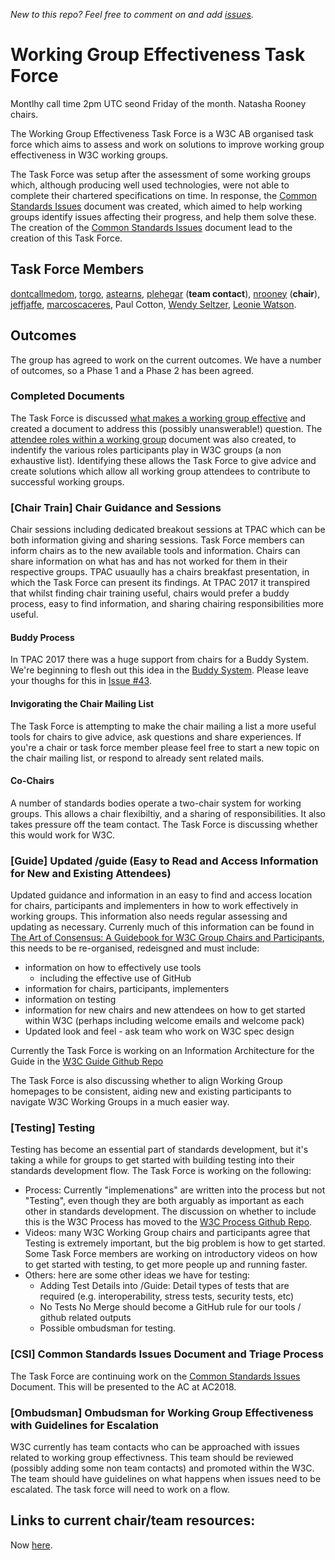 _New to this repo? Feel free to comment on and add [issues](https://github.com/w3c/wg-effectiveness/issues)._

# Working Group Effectiveness Task Force
Montlhy call time 2pm UTC seond Friday of the month. Natasha Rooney chairs.

The Working Group Effectiveness Task Force is a W3C AB organised task force which aims to assess and work on solutions to improve working group effectiveness in W3C working groups. 

The Task Force was setup after the assessment of some working groups which, although producing well used technologies, were not able to complete their chartered specifications on time. In response, the [Common Standards Issues](CSI.md) document was created, which aimed to help working groups identify issues affecting their progress, and help them solve these. The creation of the [Common Standards Issues](CSI.md) document lead to the creation of this Task Force. 

## Task Force Members
[dontcallmedom](https://github.com/dontcallmedom), [torgo](https://github.com/torgo), [astearns](https://github.com/astearns), [plehegar](https://github.com/plehegar) (**team contact**), [nrooney](https://github.com/nrooney) (**chair**), [jeffjaffe](https://github.com/jeffjaffe), [marcoscaceres](https://github.com/marcoscaceres), Paul Cotton, [Wendy Seltzer](https://github.com/wseltzer), [Leonie Watson](https://github.com/LJWatson).

## Outcomes
The group has agreed to work on the current outcomes. We have a number of outcomes, so a Phase 1 and a Phase 2 has been agreed.

### Completed Documents
The Task Force is discussed [what makes a working group effective](wg_effective.md) and created a document to address this (possibly unanswerable!) question. The [attendee roles within a working group](wg_attendee_roles.md) document was also created, to indentify the various roles participants play in W3C groups (a non exhaustive list). Identifying these allows the Task Force to give advice and create solutions which allow all working group attendees to contribute to successful working groups.

### [Chair Train] Chair Guidance and Sessions
Chair sessions including dedicated breakout sessions at TPAC which can be both information giving and sharing sessions. Task Force members can inform chairs as to the new available tools and information. Chairs can share information on what has and has not worked for them in their respective groups. TPAC usuaully has a chairs breakfast presentation, in which the Task Force can present its findings. At TPAC 2017 it transpired that whilst finding chair training useful, chairs would prefer a buddy process, easy to find information, and sharing chairing responsibilities more useful. 

#### Buddy Process
In TPAC 2017 there was a huge support from chairs for a Buddy System. We're beginning to flesh out this idea in the [Buddy System](https://github.com/w3c/wg-effectiveness/blob/master/buddy_system.md). Please leave your thoughs for this in [Issue #43](https://github.com/w3c/wg-effectiveness/issues/43).

#### Invigorating the Chair Mailing List
The Task Force is attempting to make the chair mailing a list a more useful tools for chairs to give advice, ask questions and share experiences. If you're a chair or task force member please feel free to start a new topic on the chair mailing list, or respond to already sent related mails.

#### Co-Chairs
A number of standards bodies operate a two-chair system for working groups. This allows a chair flexibiltiy, and a sharing of responsibilities. It also takes pressure off the team contact. The Task Force is discussing whether this would work for W3C.

### [Guide] Updated /guide (Easy to Read and Access Information for New and Existing Attendees)
Updated guidance and information in an easy to find and access location for chairs, participants and implementers in how to work effectively in working groups. This information also needs regular assessing and updating as necessary. Currenly much of this information can be found in [The Art of Consensus: A Guidebook for W3C Group Chairs and Participants](https://www.w3.org/Guide/), this needs to be re-organised, redeisgned and must include:
* information on how to effectively use tools
  * including the effective use of GitHub
* information for chairs, participants, implementers
* information on testing
* information for new chairs and new attendees on how to get started within W3C (perhaps including welcome emails and welcome pack)
* Updated look and feel - ask team who work on W3C spec design

Currently the Task Force is working on an Information Architecture for the Guide in the [W3C Guide Github Repo](#)

The Task Force is also discussing whether to align Working Group homepages to be consistent, aiding new and existing participants to navigate W3C Working Groups in a much easier way.

### [Testing] Testing
Testing has become an essential part of standards development, but it's taking a while for groups to get started with building testing into their standards development flow. The Task Force is working on the following:

* Process: Currently "implemenations" are written into the process but not "Testing", even though they are both arguably as important as each other in standards development. The discussion on whether to include this is the W3C Process has moved to the [W3C Process Github Repo](https://github.com/w3c/w3process/issues/157).
* Videos: many W3C Working Group chairs and participants agree that Testing is extremely important, but the big problem is how to get started. Some Task Force members are working on introductory videos on how to get started with testing, to get more people up and running faster.
* Others: here are some other ideas we have for testing:
  * Adding Test Details into /Guide: Detail types of tests that are required (e.g. interoperability, stress tests, security tests, etc)
  * No Tests No Merge should become a GitHub rule for our tools / github related outputs
  * Possible ombudsman for testing.

### [CSI] Common Standards Issues Document and Triage Process
The Task Force are continuing work on the [Common Standards Issues](https://github.com/w3c/wg-effectiveness/blob/master/CSI.md) Document. This will be presented to the AC at AC2018.

### [Ombudsman] Ombudsman for Working Group Effectiveness with Guidelines for Escalation
W3C currently has team contacts who can be approached with issues related to working group effectivness. This team should be reviewed (possibly adding some non team contacts) and promoted within the W3C. The team should have guidelines on what happens when issues need to be escalated. The task force will need to work on a flow. 

## Links to current chair/team resources:
Now [here](current_wg_resources.md).
